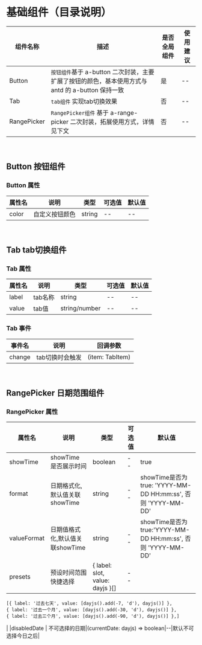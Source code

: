 # 基础组件（目录说明）

| 组件名称    | 描述                                                                                             | 是否全局组件 | 使用建议 |
| ----------- | ------------------------------------------------------------------------------------------------ | ------------ | -------- |
| Button      | `按钮组件`基于 a-button 二次封装，主要扩展了按钮的颜色，基本使用方式与 antd 的 a-button 保持一致 | 是           | --       |
| Tab         | `tab组件` 实现tab切换效果                                                                        | 否           | --       |
| RangePicker | `RangePicker组件` 基于 a-range-picker 二次封装，拓展使用方式，详情见下文                         | 否           | --       |

<br/>

## Button 按钮组件

### Button 属性

| 属性名 | 说明           | 类型   | 可选值 | 默认值 |
| ------ | -------------- | ------ | ------ | ------ |
| color  | 自定义按钮颜色 | string | --     | --     |

<br/>

## Tab tab切换组件

### Tab 属性

| 属性名 | 说明    | 类型          | 可选值 | 默认值 |
| ------ | ------- | ------------- | ------ | ------ |
| label  | tab名称 | string        | --     | --     |
| value  | tab值   | string/number | --     | --     |

### Tab 事件

| 事件名 | 说明            | 回调参数        |
| ------ | --------------- | --------------- |
| change | tab切换时会触发 | (item: TabItem) |

<br/>

## RangePicker 日期范围组件

### RangePicker 属性

| 属性名      | 说明                            | 类型                            | 可选值 | 默认值                                                       |
| ----------- | ------------------------------- | ------------------------------- | ------ | ------------------------------------------------------------ |
| showTime    | showTime 是否展示时间           | boolean                         | --     | true                                                         |
| format      | 日期格式化,默认值关联showTime   | string                          | --     | showTime是否为true: 'YYYY-MM-DD HH:mm:ss', 否则 'YYYY-MM-DD' |
| valueFormat | 日期值格式化,默认值关联showTime | string                          | --     | showTime是否为true:'YYYY-MM-DD HH:mm:ss', 否则 'YYYY-MM-DD'  |
| presets     | 预设时间范围快捷选择            | { label: slot, value: dayjs }[] | --     |                                                              |

    [{ label: '过去七天', value: [dayjs().add(-7, 'd'), dayjs()] },
    { label: '过去一个月', value: [dayjs().add(-30, 'd'), dayjs()] },
    { label: '过去三个月', value: [dayjs().add(-90, 'd'), dayjs()] },]

|
|disabledDate | 不可选择的日期|(currentDate: dayjs) => boolean|--|默认不可选择今日之后|
